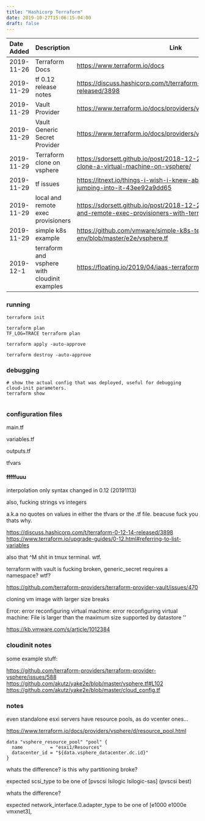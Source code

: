 ```yaml
---
title: "Hashicorp Terraform"
date: 2019-10-27T15:06:15-04:00
draft: false
---
```

|Date Added|Description|Link|
|:---|:---|---|
|2019-11-26| Terraform Docs | https://www.terraform.io/docs|
|2019-11-29|tf 0.12 release notes | https://discuss.hashicorp.com/t/terraform-0-12-14-released/3898|
|2019-11-29| Vault Provider | https://www.terraform.io/docs/providers/vault/index.html|
|2019-11-29| Vault Generic Secret Provider | https://www.terraform.io/docs/providers/vault/d/generic_secret.html|
|2019-11-29| Terraform clone on vsphere| https://sdorsett.github.io/post/2018-12-24-using-terraform-to-clone-a-virtual-machine-on-vsphere/ | 
|2019-11-29|tf issues | https://itnext.io/things-i-wish-i-knew-about-terraform-before-jumping-into-it-43ee92a9dd65|
|2019-11-29|local and remote exec provisioners |https://sdorsett.github.io/post/2018-12-26-using-local-exec-and-remote-exec-provisioners-with-terraform/|
|2019-11-29|simple k8s example | https://github.com/vmware/simple-k8s-test-env/blob/master/e2e/vsphere.tf|
|2019-12-1|terraform and vsphere with cloudinit examples|https://floating.io/2019/04/iaas-terraform-and-vsphere/|






### running
```
terraform init

terraform plan
TF_LOG=TRACE terraform plan

terraform apply -auto-approve

terraform destroy -auto-approve

```

### debugging
```
# show the actual config that was deployed, useful for debugging cloud-init parameters.
terraform show


```

### configuration files

main.tf

variables.tf

outputs.tf

tfvars

#### fffffuuu

interpolation only syntax changed in 0.12 (20191113)

also, fucking strings vs integers

a.k.a no quotes on values in either the tfvars or the .tf file. beacuse fuck you thats why.

https://discuss.hashicorp.com/t/terraform-0-12-14-released/3898
https://www.terraform.io/upgrade-guides/0-12.html#referring-to-list-variables

also that ^M shit in tmux terminal. wtf.

terraform with vault is fucking broken, generic_secret requires a namespace? wtf?

https://github.com/terraform-providers/terraform-provider-vault/issues/470

cloning vm image with larger size breaks

Error: error reconfiguring virtual machine: error reconfiguring virtual machine: File  is larger than the maximum size supported by datastore ''

https://kb.vmware.com/s/article/1012384

### cloudinit notes


some example stuff:

https://github.com/terraform-providers/terraform-provider-vsphere/issues/588
https://github.com/akutz/yake2e/blob/master/vsphere.tf#L102
https://github.com/akutz/yake2e/blob/master/cloud_config.tf

### notes

even standalone esxi servers have resource pools, as do vcenter ones...

https://www.terraform.io/docs/providers/vsphere/d/resource_pool.html

```
data "vsphere_resource_pool" "pool" {
  name          = "esxi1/Resources"
  datacenter_id = "${data.vsphere_datacenter.dc.id}"
}
```

whats the difference? is this why partitioning broke?
 
 expected scsi_type to be one of [pvscsi lsilogic lsilogic-sas] (pvscsi best)


whats the difference?

expected network_interface.0.adapter_type to be one of [e1000 e1000e vmxnet3],
